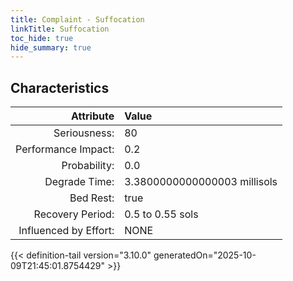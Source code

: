 ```yaml
---
title: Complaint - Suffocation
linkTitle: Suffocation
toc_hide: true
hide_summary: true
---
```

<!-- This is generated by the MarsSim HelpGenertor, do not edit. -->

## Characteristics

| Attribute      | Value |
|--------:|:------|
|Seriousness:|80|
|Performance Impact:|0.2|
|Probability:|0.0|
|Degrade Time:|3.3800000000000003 millisols|
|Bed Rest:|true|
|Recovery Period:|0.5 to 0.55 sols|
|Influenced by Effort:|NONE|
 


{{< definition-tail version="3.10.0" generatedOn="2025-10-09T21:45:01.8754429" >}}

